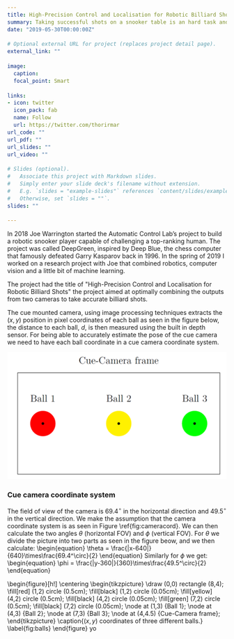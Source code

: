 ```yaml
---
title: High-Precision Control and Localisation for Robotic Billiard Shots
summary: Taking successful shots on a snooker table is an hard task and requires high-precision control and localisation of the cue. We implemented a vision-based strategy that combines the fields of vision of two cameras, an overhead camera pointing down on the table and a cue mounted camera, allowing a robot arm to obtain the excellent cueing accuracy observed in human players. The robot arm holds a linear motor that plays the role of the cue and the cue camera is mounted on top of the linear motor. Cue pose estimation incorporates orthogonal uncertainty Procrustes analysis. From pose estimation and image information we make feedback corrections that optimally line up the cue so it strikes the cue ball in the desired shot angle. The feedback is then fed to a robot arm that makes the corrections. This method is then implemented and tested on a snooker table with shots of varying difficulty.
date: "2019-05-30T00:00:00Z"

# Optional external URL for project (replaces project detail page).
external_link: ""

image:
  caption: 
  focal_point: Smart

links:
- icon: twitter
  icon_pack: fab
  name: Follow
  url: https://twitter.com/thorirmar
url_code: ""
url_pdf: ""
url_slides: ""
url_video: ""

# Slides (optional).
#   Associate this project with Markdown slides.
#   Simply enter your slide deck's filename without extension.
#   E.g. `slides = "example-slides"` references `content/slides/example-slides.md`.
#   Otherwise, set `slides = ""`.
slides: ""

---
```

In 2018 Joe Warrington started the Automatic Control Lab’s project to build a robotic snooker player capable of challenging a top-ranking human. The project was called DeepGreen, inspired by Deep Blue, the chess computer that famously defeated Garry Kasparov back in 1996. In the spring of 2019 I worked on a research project with Joe that combined robotics, computer vision and a little bit of machine learning.

The project had the title of "High-Precision Control and Localisation for Robotic Billiard Shots" the project aimed at optimally combining the outputs from two cameras to take accurate billiard shots.

The cue mounted camera, using image processing techniques extracts the $(x,y)$ position in pixel coordinates of each ball as seen in the figure below, the distance to each ball, $d$, is then measured using the built in depth sensor. For being able to accurately estimate the pose of the cue camera we need to have each ball coordinate in a cue camera coordinate system.

![(x, y) coordinates of three different balls.](uploads/balls.png) 

### Cue camera coordinate system
The field of view of the camera is $69.4^{\circ}$ in the horizontal direction and $49.5^{\circ}$ in the vertical direction. We make the assumption that the camera coordinate system is as seen in Figure \ref{fig:cameracord}. We can then calculate the two angles $\theta$ (horizontal FOV) and $\phi$ (vertical FOV).
For $\theta$ we divide the picture into two parts as seen in the figure beow, and we then calculate:
\begin{equation}
\theta = \frac{|x-640|}{640}\times\frac{69.4^\circ}{2}
\end{equation}
Similarly for $\phi$ we get:
\begin{equation}
\phi = \frac{|y-360|}{360}\times\frac{49.5^\circ}{2}
\end{equation}

\begin{figure}[h!]
\centering
\begin{tikzpicture}
\draw (0,0) rectangle (8,4);
\fill[red] (1,2) circle (0.5cm);
\fill[black] (1,2) circle (0.05cm);
\fill[yellow] (4,2) circle (0.5cm);
\fill[black] (4,2) circle (0.05cm);
\fill[green] (7,2) circle (0.5cm);
\fill[black] (7,2) circle (0.05cm);
\node at (1,3) {Ball 1};
\node at (4,3) {Ball 2};
\node at (7,3) {Ball 3};
\node at (4,4.5) {Cue-Camera frame};
\end{tikzpicture}
\caption{$(x,y)$ coordinates of three different balls.} \label{fig:balls}
\end{figure}
yo

